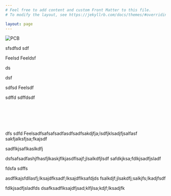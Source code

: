 ```yaml
---
# Feel free to add content and custom Front Matter to this file.
# To modify the layout, see https://jekyllrb.com/docs/themes/#overriding-theme-defaults

layout: page
---
```



<img src="PCB_Image.jpg" alt="PCB" style="vertical-align:bottom"/>

sfsdfsd
sdf



Feelsd
Feeldsf

ds



dsf

sdfsd
Feelsdf



sdffd
sdffdsdf

<br><br><br><br>

dfs
sdfd
Feelsadfsafsafsadfasdfsadfsakdjfja;lsdfjklsadjfjsalfasf
sakfjalksfjsa;fkajsdf




sadflkjsaflkaslkdfj




dsfsafsadfashjfhasfjlkaskjflkjasdflsajf;jlsalkdfjlsdf
safdkjksa;fdlkjsadfjsladf


fdsfa
sdffs





asdflkajsfdllasfj;lksajdfksadf;lksajdflksafdjds
fsalkdjf;jlsakdfj;salkjfs;lkadjfsdf



fdlkjsadfjsladfds
dsafksadflksajdfjsad;klfjlsa;kdjf;lksadjfk